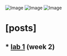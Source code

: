 ![Image](https://github.com/jeanniekim/cse15l-lab-reports/blob/main/assets/images/pigeontype.gif?raw=true) ![Image](https://github.com/jeanniekim/cse15l-lab-reports/blob/main/assets/images/pigeontype.gif?raw=true) ![Image](https://github.com/jeanniekim/cse15l-lab-reports/blob/main/assets/images/pigeontype.gif?raw=true)

# [posts]

## * [lab 1](lab-report-1-week-2.md) (week 2)